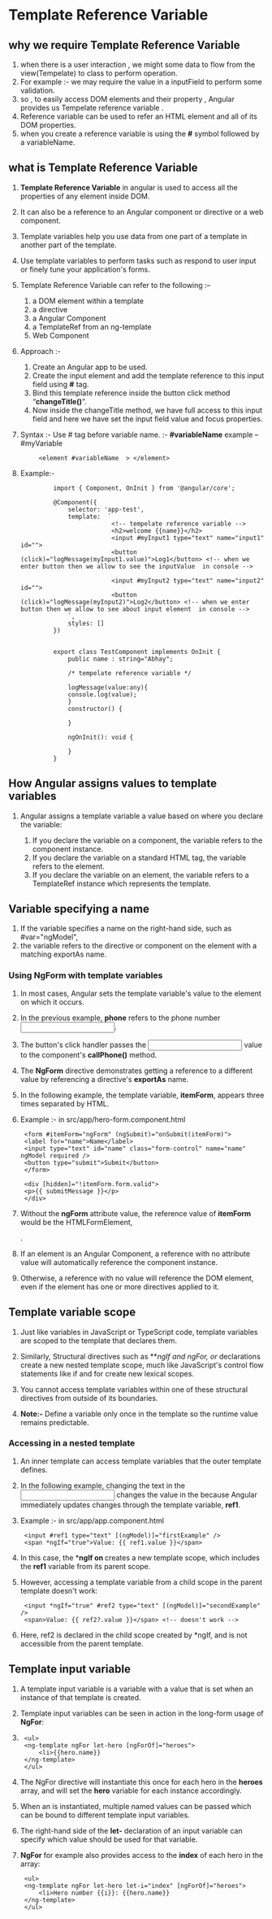 # Template Reference Variable

## why we require Template Reference Variable
1. when there is a user interaction , we might some data to flow from the view(Tempelate) to class to perform operation.
2. For example :- we may require the value in a inputField to perform some validation.
3. so , to easily access DOM elements and their property , Angular provides us Tempelate reference variable .
4. Reference variable can be used to refer an HTML element and all of its DOM properties.
5. when you create a reference variable is using the **#** symbol followed by a variableName. 


## what is Template Reference Variable

1. **Template Reference Variable** in angular is used to access all the properties of any element inside DOM. 
2. It can also be a reference to an Angular component or directive or a web component.
3. Template variables help you use data from one part of a template in another part of the template.
4. Use template variables to perform tasks such as respond to user input or finely tune your application's forms.

5. Template Reference Variable can refer to the following :– 
    1. a DOM element within a template
    2. a directive
    3. a Angular Component
    4. a TemplateRef from an ng-template
    5. Web Component


6. Approach :-
    1. Create an Angular app to be used.
    2. Create the input element and add the template reference to this input field using **#** tag.
    3. Bind this template reference inside the button click method “**changeTitle()**”.
    4. Now inside the changeTitle method, we have full access to this input field and here we have set the input field value and focus properties.


5. Syntax :- Use # tag before variable name. :- **#variableName**  example – #myVariable

            <element #variableName  > </element>


6. Example:- 

                import { Component, OnInit } from '@angular/core';

                @Component({
                    selector: 'app-test',
                    template:  `
                                <!-- tempelate reference variable -->
                                <h2>welcome {{name}}</h2>
                                <input #myInput1 type="text" name="input1" id="">
                                <button (click)="logMessage(myInput1.value)">Log1</button> <!-- when we enter button then we allow to see the inputValue  in console -->

                                <input #myInput2 type="text" name="input2" id="">
                                <button (click)="logMessage(myInput2)">Log2</button> <!-- when we enter button then we allow to see about input element  in console -->
                    `,
                    styles: []
                })


                export class TestComponent implements OnInit {
                    public name : string="Abhay";

                    /* tempelate reference variable */

                    logMessage(value:any){
                    console.log(value);
                    }
                    constructor() {

                    }

                    ngOnInit(): void {

                    }
                }



## How Angular assigns values to template variables
1. Angular assigns a template variable a value based on where you declare the variable:

    1. If you declare the variable on a component, the variable refers to the component instance.
    2. If you declare the variable on a standard HTML tag, the variable refers to the element.
    3. If you declare the variable on an <ng-template> element, the variable refers to a TemplateRef instance which represents the template. 

## Variable specifying a name
1. If the variable specifies a name on the right-hand side, such as #var="ngModel", 
2. the variable refers to the directive or component on the element with a matching exportAs name.

### Using NgForm with template variables
1. In most cases, Angular sets the template variable's value to the element on which it occurs. 
2. In the previous example, **phone** refers to the phone number **<input>**. 
3. The button's click handler passes the **<input>** value to the component's **callPhone()** method.

4. The **NgForm** directive demonstrates getting a reference to a different value by referencing a directive's **exportAs** name. 
5. In the following example, the template variable, **itemForm**, appears three times separated by HTML.

6. Example :- in src/app/hero-form.component.html

        <form #itemForm="ngForm" (ngSubmit)="onSubmit(itemForm)">
        <label for="name">Name</label>
        <input type="text" id="name" class="form-control" name="name" ngModel required />
        <button type="submit">Submit</button>
        </form>

        <div [hidden]="!itemForm.form.valid">
        <p>{{ submitMessage }}</p>
        </div>

7. Without the **ngForm** attribute value, the reference value of **itemForm** would be the HTMLFormElement, **<form>**. 
8. If an element is an Angular Component, a reference with no attribute value will automatically reference the component instance. 
9. Otherwise, a reference with no value will reference the DOM element, even if the element has one or more directives applied to it.

## Template variable scope

1. Just like variables in JavaScript or TypeScript code, template variables are scoped to the template that declares them.

2. Similarly, Structural directives such as ***ngIf and *ngFor, or <ng-template>** declarations create a new nested template scope, much like JavaScript's control flow statements like if and for create new lexical scopes. 
3. You cannot access template variables within one of these structural directives from outside of its boundaries.

4. **Note:-** Define a variable only once in the template so the runtime value remains predictable.

### Accessing in a nested template
1. An inner template can access template variables that the outer template defines.

2. In the following example, changing the text in the **<input>** changes the value in the **<span>** because Angular immediately updates changes through the template variable, **ref1**.

3. Example :- in src/app/app.component.html

        <input #ref1 type="text" [(ngModel)]="firstExample" />
        <span *ngIf="true">Value: {{ ref1.value }}</span>

4. In this case, the ***ngIf on <span>** creates a new template scope, which includes the **ref1** variable from its parent scope.

5. However, accessing a template variable from a child scope in the parent template doesn't work:

        <input *ngIf="true" #ref2 type="text" [(ngModel)]="secondExample" />
        <span>Value: {{ ref2?.value }}</span> <!-- doesn't work -->

6. Here, ref2 is declared in the child scope created by *ngIf, and is not accessible from the parent template.

## Template input variable
1. A template input variable is a variable with a value that is set when an instance of that template is created. 
2. Template input variables can be seen in action in the long-form usage of **NgFor**:

3. 
        <ul>
        <ng-template ngFor let-hero [ngForOf]="heroes">
            <li>{{hero.name}}
        </ng-template>
        </ul>

4. The NgFor directive will instantiate this once for each hero in the **heroes** array, and will set the **hero** variable for each instance accordingly.

5. When an **<ng-template>** is instantiated, multiple named values can be passed which can be bound to different template input variables. 
6. The right-hand side of the **let-** declaration of an input variable can specify which value should be used for that variable.

7. **NgFor** for example also provides access to the **index** of each hero in the array:

        <ul>
        <ng-template ngFor let-hero let-i="index" [ngForOf]="heroes">
            <li>Hero number {{i}}: {{hero.name}}
        </ng-template>
        </ul>